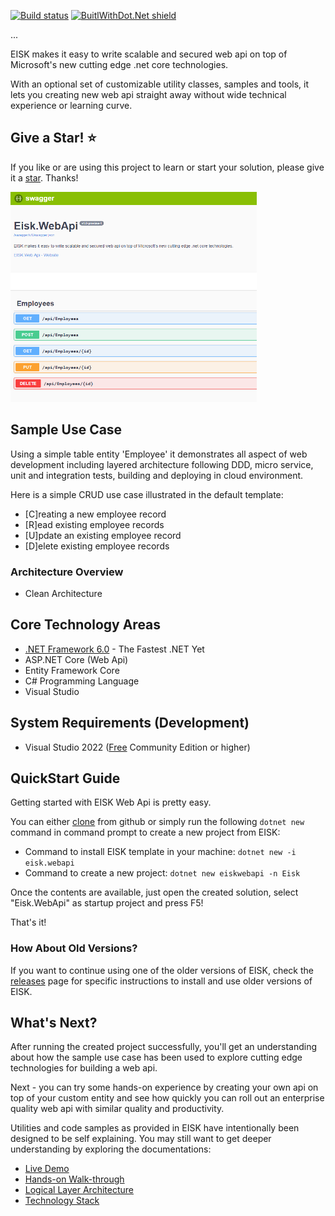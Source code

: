 [![Build status](https://dev.azure.com/EiskOps/Eisk/_apis/build/status/Eisk-WebApi-TemplatePack-CI)](https://dev.azure.com/EiskOps/Eisk/_build/latest?definitionId=3) [![BuitlWithDot.Net shield](https://builtwithdot.net/project/334/eisk/badge)](https://builtwithdot.net/project/334/eisk)

...

EISK makes it easy to write scalable and secured web api on top of Microsoft's new cutting edge .net core technologies. 

With an optional set of customizable utility classes, samples and tools, it lets you creating new web api straight away without wide technical experience or learning curve.

## Give a Star! :star:

If you like or are using this project to learn or start your solution, please give it a [star](https://github.com/EISK/eisk.webapi). Thanks!

![eisk web api](https://github.com/EISK/eisk/blob/master/eisk-webapi-small.png)

## Sample Use Case

Using a simple table entity 'Employee' it demonstrates all aspect of web development including layered architecture following DDD, micro service, unit and integration tests, building and deploying in cloud environment. 

Here is a simple CRUD use case illustrated in the default template:

* [C]reating a new employee record
* [R]ead existing employee records
* [U]pdate an existing employee record
* [D]elete existing employee records

### Architecture Overview

* Clean Architecture

## Core Technology Areas

* [.NET Framework 6.0](https://devblogs.microsoft.com/dotnet/announcing-net-6/) - The Fastest .NET Yet
* ASP.NET Core (Web Api)
* Entity Framework Core
* C# Programming Language
* Visual Studio

## System Requirements (Development)

* Visual Studio 2022 ([Free](https://visualstudio.microsoft.com/vs/community/) Community Edition or higher)

## QuickStart Guide

Getting started with EISK Web Api is pretty easy. 

You can either [clone](https://github.com/EISK/eisk.webapi.git) from github or simply run the following `dotnet new` command in command prompt to create a new project from EISK:

* Command to install EISK template in your machine: `dotnet new -i eisk.webapi`
* Command to create a new project: `dotnet new eiskwebapi -n Eisk`

Once the contents are available, just open the created solution, select "Eisk.WebApi" as startup project and press F5!

That's it!

### How About Old Versions?

If you want to continue using one of the older versions of EISK, check the [releases](https://github.com/EISK/eisk.webapi/releases) page for specific instructions to install and use older versions of EISK.

## What's Next?

After running the created project successfully, you'll get an understanding about how the sample use case has been used to explore cutting edge technologies for building a web api.

Next - you can try some hands-on experience by creating your own api on top of your custom entity and see how quickly you can roll out an enterprise quality web api with similar quality and productivity. 

Utilities and code samples as provided in EISK have intentionally been designed to be self explaining. You may still want to get deeper understanding by exploring the documentations:

* [Live Demo](https://eisk-webapi.azurewebsites.net)
* [Hands-on Walk-through](https://eisk.github.io/docs/webapi/application-development/handson-walkthrough-create-service-api.html)
* [Logical Layer Architecture](https://eisk.github.io/docs/webapi/architecture/logical-layers.html)
* [Technology Stack](https://eisk.github.io/docs/webapi/technical-reference/technology-stack.html)
